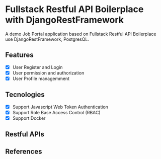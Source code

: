 # Fullstack Restful API Boilerplace with DjangoRestFramework

A demo Job Portal application based on Fullstack Restful API Boilerplace use DjangoRestFramework, PostgresQL.

## Features

- [x] User Register and Login
- [x] User permission and authorization
- [x] User Profile managemment 

## Tecnologies

- [x] Support Javascript Web Token Authentication
- [x] Support Role Base Access Control (RBAC)
- [x] Support Docker

## Restful APIs

## References






